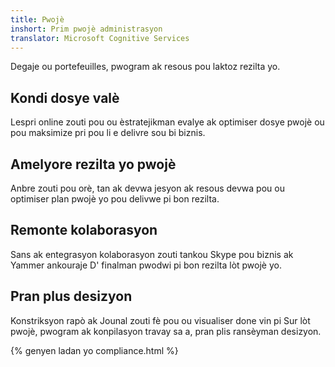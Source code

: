 ```yaml
---
title: Pwojè
inshort: Prim pwojè administrasyon
translator: Microsoft Cognitive Services
---
```


Degaje ou portefeuilles, pwogram ak resous pou laktoz rezilta yo.

## Kondi dosye valè
Lespri online zouti pou ou èstratejikman evalye ak optimiser dosye pwojè ou pou maksimize pri pou li e delivre sou bi biznis. 

## Amelyore rezilta yo pwojè
Anbre zouti pou orè, tan ak devwa jesyon ak resous devwa pou ou optimiser plan pwojè yo pou delivwe pi bon rezilta. 

## Remonte kolaborasyon
Sans ak entegrasyon kolaborasyon zouti tankou Skype pou biznis ak Yammer ankouraje D' finalman pwodwi pi bon rezilta lòt pwojè yo. 

## Pran plus desizyon 
Konstriksyon rapò ak Jounal zouti fè pou ou visualiser done vin pi Sur lòt pwojè, pwogram ak konpilasyon travay sa a, pran plis ransèyman desizyon. 

{% genyen ladan yo compliance.html %}



